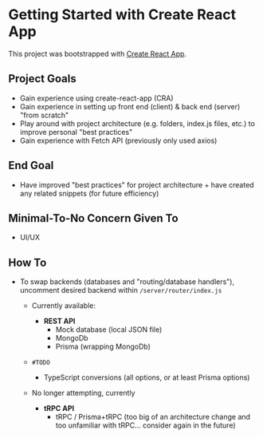 # Getting Started with Create React App

This project was bootstrapped with [Create React App](https://github.com/facebook/create-react-app).

## Project Goals

- Gain experience using create-react-app (CRA)
- Gain experience in setting up front end (client) & back end (server) "from scratch"
- Play around with project architecture (e.g. folders, index.js files, etc.) to improve personal "best practices"
- Gain experience with Fetch API (previously only used axios)

## End Goal

- Have improved "best practices" for project architecture + have created any related snippets (for future efficiency)

## Minimal-To-No Concern Given To

- UI/UX

## How To

- To swap backends (databases and "routing/database handlers"), uncomment desired backend within `/server/router/index.js`
  - Currently available:
    - **REST API**
      - Mock database (local JSON file)
      - MongoDb
      - Prisma (wrapping MongoDb)
    
  - `#TODO`
    - TypeScript conversions (all options, or at least Prisma options)
  
  - No longer attempting, currently
    - **tRPC API**
      - tRPC / Prisma+tRPC (too big of an architecture change and too unfamiliar with tRPC... consider again in the future)